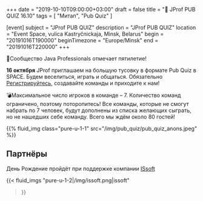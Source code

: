 +++
date = "2019-10-10T09:00:00+03:00"
draft = false
title = "🎉 JProf PUB QUIZ 16.10"
tags = [
    "Митап",
    "Pub Quiz"
]

[event]
subject = "JProf PUB QUIZ"
description = "JProf PUB QUIZ"
location = "Event Space, vulica Kastryčnickaja, Minsk, Belarus"
begin = "20191016T190000"
beginTimezone = "Europe/Minsk"
end = "20191016T220000"
+++

🎉Сообщество Java Professionals отмечает пятилетие!  

**16 октября** JProf приглашаем на большую тусовку в формате Pub Quiz в SPACE. Будем веселиться, играть и  общаться. 
Обязательно [Регистрируйтесь](https://forms.gle/QHjaK1gDbp3M7fxq5), создавайте команды и приходите к нам! 

💣Максимальное число игроков в команде – 7. Количество команд ограничено, поэтому поторопитесь! 
Все команды, которые не смогут набрать по 7 человек, будут дополнены из списка желающих сыграть, но не нашедших себе команду. Всего мы ждём около 80 гостей!

<div class="post_photos">
{{% fluid_img class="pure-u-1-1" src="/img/pub_quiz/pub_quiz_anons.jpeg" %}}
</div>

<!--more-->

## Партнёры

День Рождение пройдёт при поддержке компании [ISsoft](http://www.issoft.by)

{{< fluid_imgs
  "pure-u-1-2|/img/issoft.png|issoft"
>}}
